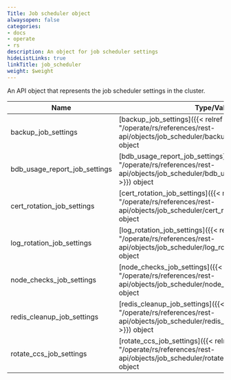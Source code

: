 ```yaml
---
Title: Job scheduler object
alwaysopen: false
categories:
- docs
- operate
- rs
description: An object for job scheduler settings
hideListLinks: true
linkTitle: job_scheduler
weight: $weight
---
```


An API object that represents the job scheduler settings in the cluster.

| Name | Type/Value | Description |
|------|------------|-------------|
| backup_job_settings | [backup_job_settings]({{< relref "/operate/rs/references/rest-api/objects/job_scheduler/backup_job_settings" >}}) object | Backup job settings |
| <span class="break-all">bdb_usage_report_job_settings</span> | <span class="break-all">[bdb_usage_report_job_settings]({{< relref "/operate/rs/references/rest-api/objects/job_scheduler/bdb_usage_report_job_settings" >}})</span> object | Job settings for database usage reports |
| <span class="break-all">cert_rotation_job_settings</span> | <span class="break-all">[cert_rotation_job_settings]({{< relref "/operate/rs/references/rest-api/objects/job_scheduler/cert_rotation_job_settings" >}})</span> object | Job settings for internal certificate rotation |
| <span class="break-all">log_rotation_job_settings</span> | <span class="break-all">[log_rotation_job_settings]({{< relref "/operate/rs/references/rest-api/objects/job_scheduler/log_rotation_job_settings" >}})</span> object | Log rotation job settings |
| <span class="break-all">node_checks_job_settings</span> | <span class="break-all">[node_checks_job_settings]({{< relref "/operate/rs/references/rest-api/objects/job_scheduler/node_checks_job_settings" >}})</span> object | Node checks job settings |
| <span class="break-all">redis_cleanup_job_settings</span> | <span class="break-all">[redis_cleanup_job_settings]({{< relref "/operate/rs/references/rest-api/objects/job_scheduler/redis_cleanup_job_settings" >}})</span> object | Redis cleanup job settings (deprecated as of Redis Enterprise v6.4.2, replaced with persistence_cleanup_scan_interval) |
| rotate_ccs_job_settings | [rotate_ccs_job_settings]({{< relref "/operate/rs/references/rest-api/objects/job_scheduler/rotate_ccs_job_settings" >}}) object | Rotate CCS job settings |
